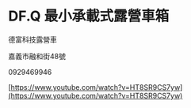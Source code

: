 DF.Q 最小承載式露營車箱
====================

德富科技露營車

嘉義市融和街48號

0929469946

[https://www.youtube.com/watch?v=HT8SR9CS7yw](https://www.youtube.com/watch?v=HT8SR9CS7yw)
